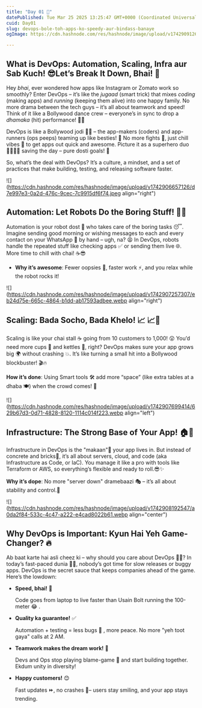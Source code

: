 ```yaml
---
title: "Day 01 🚀"
datePublished: Tue Mar 25 2025 13:25:47 GMT+0000 (Coordinated Universal Time)
cuid: Day01
slug: devops-bole-toh-apps-ko-speedy-aur-bindass-banaye
ogImage: https://cdn.hashnode.com/res/hashnode/image/upload/v1742909126419/e6a2b408-6429-485e-8972-5e14e6243f62.webp

---
```


## What is DevOps: Automation, Scaling, Infra aur Sab Kuch! 😎Let’s Break It Down, Bhai! 🚀

Hey *bhai*, ever wondered how apps like Instagram or Zomato work so smoothly? Enter DevOps – it’s like the *jugaad* (smart trick) that mixes *coding* (making apps) and *running* (keeping them alive) into one happy family. No more drama between the tech guys – it’s all about teamwork and speed! Think of it like a Bollywood dance crew – everyone’s in sync to drop a *dhamaka* (hit) performance! 💃🕺

DevOps is like a Bollywood jodi 💃🕺 – the app-makers (coders) and app-runners (ops peeps) teaming up like besties! 🤝 No more fights 👊, just chill vibes 🌴 to get apps out quick and awesome. Picture it as a superhero duo 🦸‍♂️🦸‍♀️ saving the day – pure dosti goals! 💖

So, what’s the deal with DevOps? It’s a culture, a mindset, and a set of practices that make building, testing, and releasing software faster.

![](https://cdn.hashnode.com/res/hashnode/image/upload/v1742906657126/d7e997e3-0a2d-476c-9cec-7c9915df6f74.jpeg align="right")

## Automation: Let Robots Do the Boring Stuff! 🤖✨

Automation is your robot dost 🤖 who takes care of the boring tasks 😴. Imagine sending good morning or wishing messages to each and every contact on your WhatsApp 📱 by hand – ugh, na? 😩 In DevOps, robots handle the repeated stuff like checking apps ✅ or sending them live 🌐. More time to chill with chai! ☕😎

* **Why it’s awesome**: Fewer oopsies 🙈, faster work ⚡, and you relax while the robot rocks it!
    

![](https://cdn.hashnode.com/res/hashnode/image/upload/v1742907257307/eb24d75e-665c-4864-b1dd-ab17593adbee.webp align="right")

## Scaling: Bada Socho, Bada Khelo! 📈 📈🌟

Scaling is like your chai stall ☕ going from 10 customers to 1,000! 😲 You’d need more cups 🥤 and kettles 🍵, right? DevOps makes sure your app grows big 🌍 without crashing 💥. It’s like turning a small hit into a Bollywood blockbuster! 🎬🔥

**How it’s done**: Using Smart tools 🛠️ add more “space” (like extra tables at a dhaba 🍽️) when the crowd comes! 👥

![](https://cdn.hashnode.com/res/hashnode/image/upload/v1742907699414/629b67d3-0d71-4828-8120-1114c014f223.webp align="left")

## Infrastructure: The Strong Base of Your App! 🏠💪

Infrastructure in DevOps is the "makaan"🏡 your app lives in. But instead of concrete and bricks🧱, it’s all about servers, cloud, and code (aka Infrastructure as Code, or IaC). You manage it like a pro with tools like Terraform or AWS, so everything’s flexible and ready to roll.😎✨

**Why it’s dope**: No more "server down" dramebaazi 🎭 – it’s all about stability and control.💪

![](https://cdn.hashnode.com/res/hashnode/image/upload/v1742908192547/a0da2f84-533c-4c47-a222-e4cad8022b61.webp align="center")

## Why DevOps is Important: Kyun Hai Yeh Game-Changer? 🔥

Ab baat karte hai asli cheez ki – why should you care about DevOps 🤷‍♂️? In today’s fast-paced dunia 🏃‍♂️, nobody’s got time for slow releases or buggy apps. DevOps is the secret sauce that keeps companies ahead of the game. Here’s the lowdown:

* **Speed, bhai!** 🚀
    
    Code goes from laptop to live faster than Usain Bolt running the 100-meter 😂 .
    
* **Quality ka guarantee!** ✅
    
    Automation + testing = less bugs 🐞 , more peace. No more "yeh toot gaya" calls at 2 AM.
    
* **Teamwork makes the dream work!** 🤝
    
    Devs and Ops stop playing blame-game 🎲 and start building together. Ekdum unity in diversity!
    
* **Happy customers!** 😊
    
    Fast updates ⏩, no crashes 🚫– users stay smiling, and your app stays trending.
